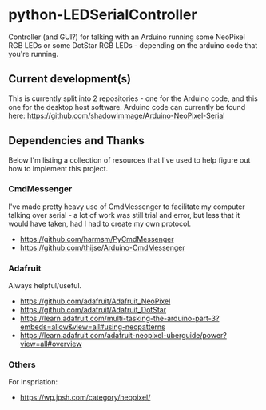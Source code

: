 # python-LEDSerialController
Controller (and GUI?) for talking with an Arduino running some NeoPixel RGB LEDs or some DotStar RGB LEDs - depending on the arduino code that you're running. 
## Current development(s)
This is currently split into 2 repositories - one for the Arduino code, and this one for the desktop host software.
Arduino code can currently be found here: https://github.com/shadowimmage/Arduino-NeoPixel-Serial
## Dependencies and Thanks
Below I'm listing a collection of resources that I've used to help figure out how to implement this project. 
### CmdMessenger
I've made pretty heavy use of CmdMessenger to facilitate my computer talking over serial - a lot of work was still trial and error, but less that it would have taken, had I had to create my own protocol.
- https://github.com/harmsm/PyCmdMessenger
- https://github.com/thijse/Arduino-CmdMessenger

### Adafruit
Always helpful/useful.
- https://github.com/adafruit/Adafruit_NeoPixel
- https://github.com/adafruit/Adafruit_DotStar
- https://learn.adafruit.com/multi-tasking-the-arduino-part-3?embeds=allow&view=all#using-neopatterns
- https://learn.adafruit.com/adafruit-neopixel-uberguide/power?view=all#overview

### Others
For inspriation:
- https://wp.josh.com/category/neopixel/

